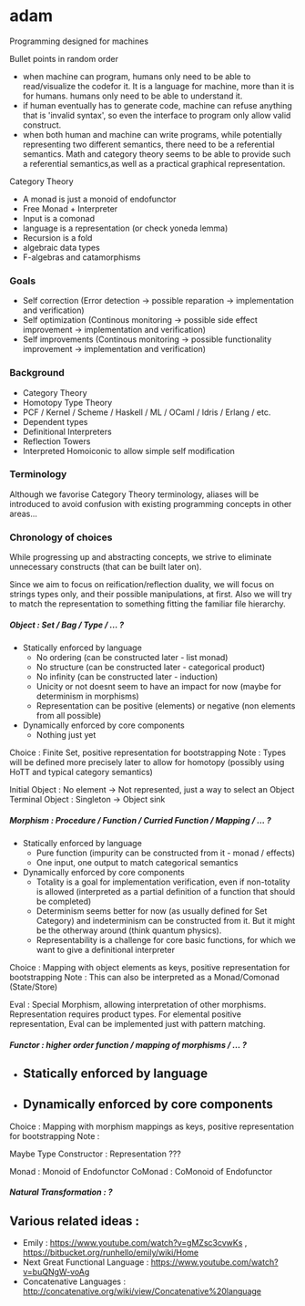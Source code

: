 # adam
Programming designed for machines

Bullet points in random order

- when machine can program, humans only need to be able to read/visualize the codefor it. It is a language for machine, more than it is for humans. humans only need to be able to understand it.
- if human eventually has to generate code, machine can refuse anything that is 'invalid syntax', so even the interface to program only allow valid construct.
- when both human and machine can write programs, while potentially representing two different semantics, there need to be a referential semantics. Math and category theory seems to be able to provide such a referential semantics,as well as a practical graphical representation.


Category Theory

- A monad is just a monoid of endofunctor
- Free Monad + Interpreter
- Input is a comonad
- language is a representation (or check yoneda lemma)
- Recursion is a fold
- algebraic data types
- F-algebras and catamorphisms



### Goals

 - Self correction (Error detection -> possible reparation -> implementation and verification)
 - Self optimization (Continous monitoring -> possible side effect improvement -> implementation and verification)
 - Self improvements (Continous monitoring -> possible functionality improvement -> implementation and verification)
 
### Background

 - Category Theory
 - Homotopy Type Theory
 - PCF / Kernel / Scheme / Haskell / ML / OCaml / Idris / Erlang / etc.
 - Dependent types
 - Definitional Interpreters
 - Reflection Towers
 - Interpreted Homoiconic to allow simple self modification 
 
### Terminology

Although we favorise Category Theory terminology, aliases will be introduced to avoid confusion with existing programming concepts in other areas...
 
### Chronology of choices

While progressing up and abstracting concepts, we strive to eliminate unnecessary constructs (that can be built later on).

Since we aim to focus on reification/reflection duality, we will focus on strings types only, and their possible manipulations, at first.
Also we will try to match the representation to something fitting the familiar file hierarchy.

##### Object : Set / Bag / Type / ... ? 

 - Statically enforced by language
   - No ordering (can be constructed later - list monad)
   - No structure (can be constructed later - categorical product)
   - No infinity (can be constructed later - induction)
   - Unicity or not doesnt seem to have an impact for now (maybe for determinism in morphisms)
   - Representation can be positive (elements) or negative (non elements from all possible)
 - Dynamically enforced by core components
   - Nothing just yet
 
 Choice : Finite Set, positive representation for bootstrapping
 Note : Types will be defined more precisely later to allow for homotopy (possibly using HoTT and typical category semantics)
 
 
 Initial Object : No element -> Not represented, just a way to select an Object
 Terminal Object : Singleton -> Object sink


##### Morphism : Procedure / Function / Curried Function / Mapping / ... ?

 - Statically enforced by language
   - Pure function (impurity can be constructed from it - monad / effects)
   - One input, one output to match categorical semantics
 - Dynamically enforced by core components
   - Totality is a goal for implementation verification, even if non-totality is allowed (interpreted as a partial definition of a function that should be completed)
   - Determinism seems better for now (as usually defined for Set Category) and indeterminism can be constructed from it. But it might be the otherway around (think quantum physics).
   - Representability is a challenge for core basic functions, for which we want to give a definitional interpreter
 
 Choice : Mapping with object elements as keys, positive representation for bootstrapping
 Note : This can also be interpreted as a Monad/Comonad (State/Store)
 
 Eval : Special Morphism, allowing interpretation of other morphisms. Representation requires product types. For elemental positive representation, Eval can be implemented just with pattern matching.
 
 
##### Functor : higher order function / mapping of morphisms / ... ?

 - Statically enforced by language
   - 
 - Dynamically enforced by core components
   - 

 Choice : Mapping with morphism mappings as keys, positive representation for bootstrapping
 Note : 
 
 Maybe Type Constructor : Representation ??? 
 
 Monad : Monoid of Endofunctor
 CoMonad : CoMonoid of Endofunctor
 
 ##### Natural Transformation : ?


 ## Various related ideas : 
 
 - Emily : https://www.youtube.com/watch?v=gMZsc3cvwKs , https://bitbucket.org/runhello/emily/wiki/Home
 - Next Great Functional Language : https://www.youtube.com/watch?v=buQNgW-voAg
 - Concatenative Languages : http://concatenative.org/wiki/view/Concatenative%20language